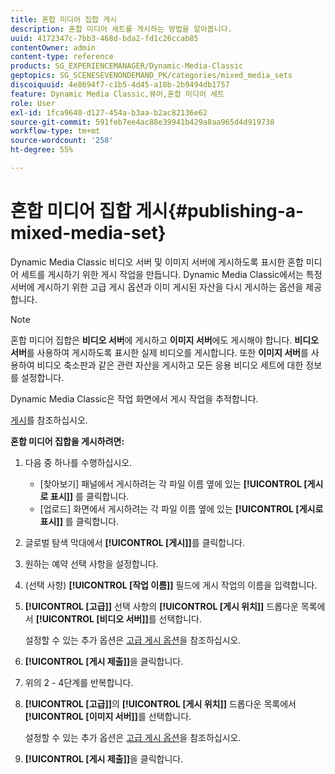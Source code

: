 ```yaml
---
title: 혼합 미디어 집합 게시
description: 혼합 미디어 세트를 게시하는 방법을 알아봅니다.
uuid: 4172347c-7bb3-468d-bda2-fd1c26ccab85
contentOwner: admin
content-type: reference
products: SG_EXPERIENCEMANAGER/Dynamic-Media-Classic
geptopics: SG_SCENESEVENONDEMAND_PK/categories/mixed_media_sets
discoiquuid: 4e8694f7-c1b5-4d45-a18b-2b9494db1757
feature: Dynamic Media Classic,뷰어,혼합 미디어 세트
role: User
exl-id: 1fca9640-d127-454a-b3aa-b2ac82136e62
source-git-commit: 591feb7ee4ac88e39941b429a8aa965d4d919738
workflow-type: tm+mt
source-wordcount: '258'
ht-degree: 55%

---
```


# 혼합 미디어 집합 게시{#publishing-a-mixed-media-set}

Dynamic Media Classic 비디오 서버 및 이미지 서버에 게시하도록 표시한 혼합 미디어 세트를 게시하기 위한 게시 작업을 만듭니다. Dynamic Media Classic에서는 특정 서버에 게시하기 위한 고급 게시 옵션과 이미 게시된 자산을 다시 게시하는 옵션을 제공합니다.

>[!NOTE]
>
>혼합 미디어 집합은 **비디오 서버**&#x200B;에 게시하고 **이미지 서버**&#x200B;에도 게시해야 합니다. **비디오 서버**&#x200B;를 사용하여 게시하도록 표시한 실제 비디오를 게시합니다. 또한 **이미지 서버**&#x200B;를 사용하여 비디오 축소판과 같은 관련 자산을 게시하고 모든 응용 비디오 세트에 대한 정보를 설정합니다.

Dynamic Media Classic은 작업 화면에서 게시 작업을 추적합니다.

[게시](publishing-files.md#publishing_files)를 참조하십시오.

<!-- 

Comment Type: remark
Last Modified By: unknown unknown 
Last Modified Date: 

<p>RB: Updated the following steps as per Cynthia email, 11/9/2012, added 11/12/2012</p>

 -->

**혼합 미디어 집합을 게시하려면:**

1. 다음 중 하나를 수행하십시오.

   * [찾아보기] 패널에서 게시하려는 각 파일 이름 옆에 있는 **[!UICONTROL [게시로 표시]]** 를 클릭합니다.
   * [업로드] 화면에서 게시하려는 각 파일 이름 옆에 있는 **[!UICONTROL [게시로 표시]]** 를 클릭합니다.

1. 글로벌 탐색 막대에서 **[!UICONTROL [게시]]**&#x200B;를 클릭합니다.
1. 원하는 예약 선택 사항을 설정합니다.
1. (선택 사항) **[!UICONTROL [작업 이름]]** 필드에 게시 작업의 이름을 입력합니다.
1. **[!UICONTROL [고급]]** 선택 사항의 **[!UICONTROL [게시 위치]]** 드롭다운 목록에서 **[!UICONTROL [비디오 서버]]**&#x200B;를 선택합니다.

   설정할 수 있는 추가 옵션은 [고급 게시 옵션](publishing-files.md#advanced_publish_options)을 참조하십시오.

1. **[!UICONTROL [게시 제출]]**&#x200B;을 클릭합니다.
1. 위의 2 - 4단계를 반복합니다.
1. **[!UICONTROL [고급]]**&#x200B;의 **[!UICONTROL [게시 위치]]** 드롭다운 목록에서 **[!UICONTROL [이미지 서버]]**&#x200B;를 선택합니다.

   설정할 수 있는 추가 옵션은 [고급 게시 옵션](publishing-files.md#advanced_publish_options)을 참조하십시오.

1. **[!UICONTROL [게시 제출]]**&#x200B;을 클릭합니다.
